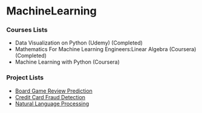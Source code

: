 # MachineLearning

### Courses Lists
- Data Visualization on Python (Udemy) (Completed)
- Mathematics For Machine Learning Engineers:Linear Algebra (Coursera) (Completed)
- Machine Learning with Python (Coursera)


### Project Lists
- [Board Game Review Prediction](https://github.com/imShakil/MachineLearning/blob/master/Projects/Board%20Game%20Review%20Prediction/Board%20game%20review%20prediction%20using%20Machine%20Algorithm.ipynb)
- [Credit Card Fraud Detection](https://github.com/imShakil/MachineLearning/blob/master/Projects/Credit%20Card%20Fraud%20Detection/Credit%20Card%20Fraud%20Detection.ipynb)
- [Natural Language Processing](https://github.com/imShakil/MachineLearning/blob/master/Projects/Natural%20Language%20Processing/Natural%20Language%20Processing.ipynb)

